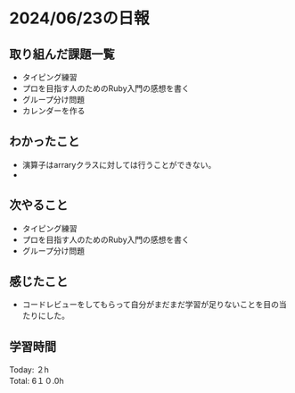 # 2024/06/23の日報
## 取り組んだ課題一覧
* タイピング練習
*  プロを目指す人のためのRuby入門の感想を書く
*  グループ分け問題
*  カレンダーを作る
## わかったこと
* 演算子はarraryクラスに対しては行うことができない。
* 
## 次やること
* タイピング練習
* プロを目指す人のためのRuby入門の感想を書く
* グループ分け問題
## 感じたこと
*  コードレビューをしてもらって自分がまだまだ学習が足りないことを目の当たりにした。
## 学習時間
Today: ２h<br>
Total: 6１０.0h
